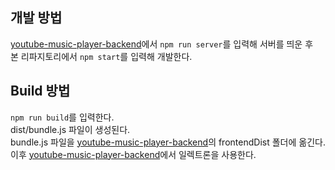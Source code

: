 ## 개발 방법
[youtube-music-player-backend](https://github.com/socratone/youtube-music-player-backend)에서 `npm run server`를 입력해 서버를 띄운 후\
본 리파지토리에서 `npm start`를 입력해 개발한다.

## Build 방법
`npm run build`를 입력한다.\
dist/bundle.js 파일이 생성된다.\
bundle.js 파일을 [youtube-music-player-backend](https://github.com/socratone/youtube-music-player-backend)의 frontendDist 폴더에 옮긴다.\
이후 [youtube-music-player-backend](https://github.com/socratone/youtube-music-player-backend)에서 일렉트론을 사용한다.
